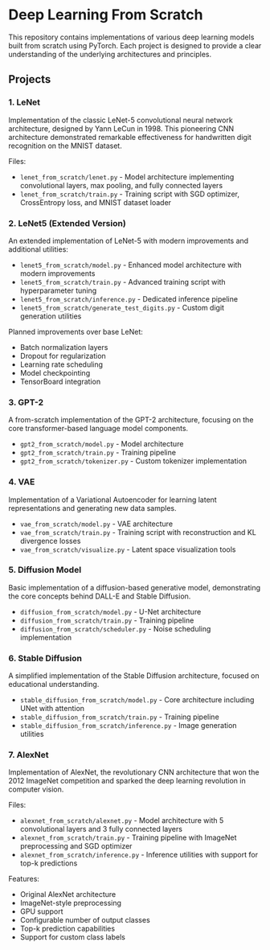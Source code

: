# Deep Learning From Scratch

This repository contains implementations of various deep learning models built from scratch using PyTorch. Each project is designed to provide a clear understanding of the underlying architectures and principles.

## Projects

### 1. LeNet
Implementation of the classic LeNet-5 convolutional neural network architecture, designed by Yann LeCun in 1998. This pioneering CNN architecture demonstrated remarkable effectiveness for handwritten digit recognition on the MNIST dataset.

Files:
- `lenet_from_scratch/lenet.py` - Model architecture implementing convolutional layers, max pooling, and fully connected layers
- `lenet_from_scratch/train.py` - Training script with SGD optimizer, CrossEntropy loss, and MNIST dataset loader

### 2. LeNet5 (Extended Version)
An extended implementation of LeNet-5 with modern improvements and additional utilities:
- `lenet5_from_scratch/model.py` - Enhanced model architecture with modern improvements
- `lenet5_from_scratch/train.py` - Advanced training script with hyperparameter tuning
- `lenet5_from_scratch/inference.py` - Dedicated inference pipeline
- `lenet5_from_scratch/generate_test_digits.py` - Custom digit generation utilities

Planned improvements over base LeNet:
- Batch normalization layers
- Dropout for regularization
- Learning rate scheduling
- Model checkpointing
- TensorBoard integration

### 3. GPT-2
A from-scratch implementation of the GPT-2 architecture, focusing on the core transformer-based language model components.
- `gpt2_from_scratch/model.py` - Model architecture
- `gpt2_from_scratch/train.py` - Training pipeline
- `gpt2_from_scratch/tokenizer.py` - Custom tokenizer implementation

### 4. VAE
Implementation of a Variational Autoencoder for learning latent representations and generating new data samples.
- `vae_from_scratch/model.py` - VAE architecture
- `vae_from_scratch/train.py` - Training script with reconstruction and KL divergence losses
- `vae_from_scratch/visualize.py` - Latent space visualization tools

### 5. Diffusion Model
Basic implementation of a diffusion-based generative model, demonstrating the core concepts behind DALL-E and Stable Diffusion.
- `diffusion_from_scratch/model.py` - U-Net architecture
- `diffusion_from_scratch/train.py` - Training pipeline
- `diffusion_from_scratch/scheduler.py` - Noise scheduling implementation

### 6. Stable Diffusion
A simplified implementation of the Stable Diffusion architecture, focused on educational understanding.
- `stable_diffusion_from_scratch/model.py` - Core architecture including UNet with attention
- `stable_diffusion_from_scratch/train.py` - Training pipeline
- `stable_diffusion_from_scratch/inference.py` - Image generation utilities

### 7. AlexNet
Implementation of AlexNet, the revolutionary CNN architecture that won the 2012 ImageNet competition and sparked the deep learning revolution in computer vision.

Files:
- `alexnet_from_scratch/alexnet.py` - Model architecture with 5 convolutional layers and 3 fully connected layers
- `alexnet_from_scratch/train.py` - Training pipeline with ImageNet preprocessing and SGD optimizer
- `alexnet_from_scratch/inference.py` - Inference utilities with support for top-k predictions

Features:
- Original AlexNet architecture
- ImageNet-style preprocessing
- GPU support
- Configurable number of output classes
- Top-k prediction capabilities
- Support for custom class labels
